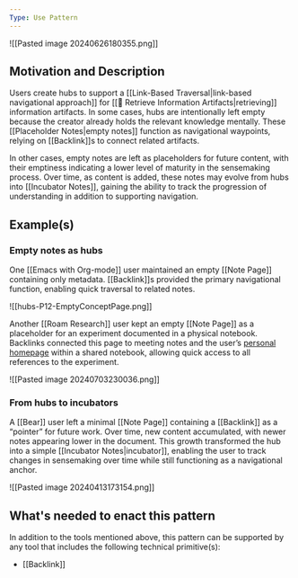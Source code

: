 ```yaml
---
Type: Use Pattern
---
```

![[Pasted image 20240626180355.png]]

## Motivation and Description

Users create hubs to support a [[Link-Based Traversal|link-based navigational approach]] for [[🎣 Retrieve Information Artifacts|retrieving]] information artifacts. In some cases, hubs are intentionally left empty because the creator already holds the relevant knowledge mentally. These [[Placeholder Notes|empty notes]] function as navigational waypoints, relying on [[Backlink]]s to connect related artifacts.

In other cases, empty notes are left as placeholders for future content, with their emptiness indicating a lower level of maturity in the sensemaking process. Over time, as content is added, these notes may evolve from hubs into [[Incubator Notes]], gaining the ability to track the progression of understanding in addition to supporting navigation.
## Example(s)
### Empty notes as hubs
One [[Emacs with Org-mode]] user maintained an empty [[Note Page]] containing only metadata. [[Backlink]]s provided the primary navigational function, enabling quick traversal to related notes.

![[hubs-P12-EmptyConceptPage.png]]

Another [[Roam Research]] user kept an empty [[Note Page]] as a placeholder for an experiment documented in a physical notebook. Backlinks connected this page to meeting notes and the user’s [personal homepage](obsidian://open?vault=sloan-tool-review&file=v0.2%2FUse%20Patterns%2FProcessing%2FSeparating%20Personal%20Notetaking%20from%20Collective%20Notetaking) within a shared notebook, allowing quick access to all references to the experiment.

![[Pasted image 20240703230036.png]]

### From hubs to incubators
A [[Bear]] user left a minimal [[Note Page]] containing a [[Backlink]] as a “pointer” for future work. Over time, new content accumulated, with newer notes appearing lower in the document. This growth transformed the hub into a simple [[Incubator Notes|incubator]], enabling the user to track changes in sensemaking over time while still functioning as a navigational anchor.

![[Pasted image 20240413173154.png]]

## What's needed to enact this pattern
In addition to the tools mentioned above, this pattern can be supported by any tool that includes the following technical primitive(s):
- [[Backlink]]